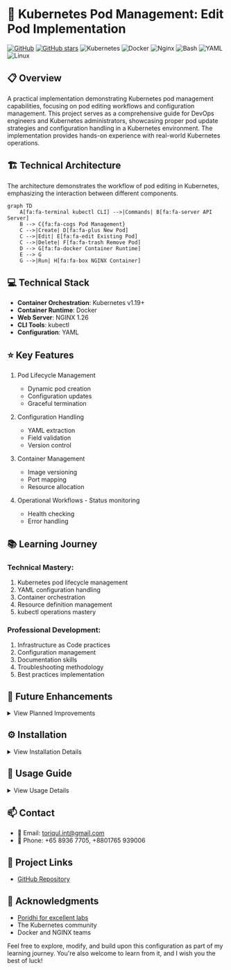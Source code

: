 # 🚀 Kubernetes Pod Management: Edit Pod Implementation
[![GitHub](https://img.shields.io/badge/GitHub-k8s--edit--pod-blue?style=flat&logo=github)](https://github.com/TheToriqul/k8s-edit-pod)
[![GitHub stars](https://img.shields.io/github/stars/TheToriqul/k8s-edit-pod?style=social)](https://github.com/TheToriqul/k8s-edit-pod/stargazers)
![Kubernetes](https://img.shields.io/badge/Kubernetes-%23326ce5.svg?style=flat&logo=kubernetes&logoColor=white)
![Docker](https://img.shields.io/badge/Docker-%230db7ed.svg?style=flat&logo=docker&logoColor=white)
![Nginx](https://img.shields.io/badge/Nginx-%23009639.svg?style=flat&logo=nginx&logoColor=white)
![Bash](https://img.shields.io/badge/Bash-%234EAA25.svg?style=flat&logo=gnu-bash&logoColor=white)
![YAML](https://img.shields.io/badge/YAML-%23cb171e.svg?style=flat&logo=yaml&logoColor=white)
![Linux](https://img.shields.io/badge/Linux-%23FCC624.svg?style=flat&logo=linux&logoColor=black)


## 📋 Overview

A practical implementation demonstrating Kubernetes pod management capabilities, focusing on pod editing workflows and configuration management. This project serves as a comprehensive guide for DevOps engineers and Kubernetes administrators, showcasing proper pod update strategies and configuration handling in a Kubernetes environment. The implementation provides hands-on experience with real-world Kubernetes operations.

## 🏗 Technical Architecture

The architecture demonstrates the workflow of pod editing in Kubernetes, emphasizing the interaction between different components.

```mermaid
graph TD
    A[fa:fa-terminal kubectl CLI] -->|Commands| B[fa:fa-server API Server]
    B --> C{fa:fa-cogs Pod Management}
    C -->|Create| D[fa:fa-plus New Pod]
    C -->|Edit| E[fa:fa-edit Existing Pod]
    C -->|Delete| F[fa:fa-trash Remove Pod]
    D --> G[fa:fa-docker Container Runtime]
    E --> G
    G -->|Run| H[fa:fa-box NGINX Container]
```

## 💻 Technical Stack

- **Container Orchestration**: Kubernetes v1.19+
- **Container Runtime**: Docker
- **Web Server**: NGINX 1.26
- **CLI Tools**: kubectl
- **Configuration**: YAML

## ⭐ Key Features

1. Pod Lifecycle Management
   - Dynamic pod creation
   - Configuration updates
   - Graceful termination

2. Configuration Handling
   - YAML extraction
   - Field validation
   - Version control

3. Container Management
   - Image versioning
   - Port mapping
   - Resource allocation

4. Operational Workflows   - Status monitoring
   - Health checking
   - Error handling

## 📚 Learning Journey

### Technical Mastery:

1. Kubernetes pod lifecycle management
2. YAML configuration handling
3. Container orchestration
4. Resource definition management
5. kubectl operations mastery

### Professional Development:

1. Infrastructure as Code practices
2. Configuration management
3. Documentation skills
4. Troubleshooting methodology
5. Best practices implementation

## 🔄 Future Enhancements

<details>
<summary>View Planned Improvements</summary>

1. Multi-container pod implementations
2. Custom resource definitions
3. Advanced networking configurations
4. Service mesh integration
5. Automated testing framework
6. CI/CD pipeline integration
</details>

## ⚙️ Installation

<details>
<summary>View Installation Details</summary>

### Prerequisites

- Kubernetes cluster (v1.19+)
- kubectl CLI tool
- Docker runtime
- Access to container registry

### Setup Steps

1. Clone the repository:
```bash
git clone https://github.com/TheToriqul/k8s-edit-pod.git
cd k8s-edit-pod
```

2. Create the initial pod:
```bash
kubectl run my-nginx --image=nginx:1.26 --port=80
```

3. Verify the pod creation:
```bash
kubectl get pods
```
</details>

## 📖 Usage Guide
<details>
<summary>View Usage Details</summary>

### Basic Usage

1. Export pod configuration:
```bash
kubectl get pod my-nginx -o yaml > my-new-pod.yaml
```

2. Edit configuration:
```bash
vim my-new-pod.yaml
```

3. Apply changes:
```bash
kubectl delete pod my-nginx
kubectl create -f my-new-pod.yaml
```

### Troubleshooting

- Check pod status: `kubectl get pods`
- View pod details: `kubectl describe pod my-nginx`
- Access logs: `kubectl logs my-nginx`

</details>

## 📫 Contact

- 📧 Email: toriqul.int@gmail.com
- 📱 Phone: +65 8936 7705, +8801765 939006

## 🔗 Project Links

- [GitHub Repository](https://github.com/TheToriqul/k8s-edit-pod)

## 👏 Acknowledgments

- [Poridhi for excellent labs](https://poridhi.io/)
- The Kubernetes community
- Docker and NGINX teams

Feel free to explore, modify, and build upon this configuration as part of my learning journey. You're also welcome to learn from it, and I wish you the best of luck!